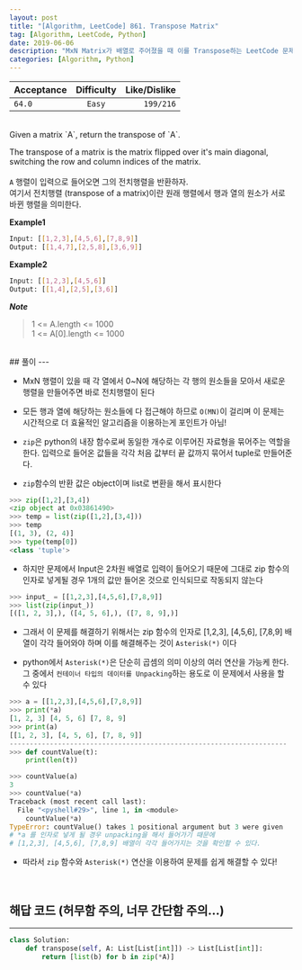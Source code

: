 ```yaml
---
layout: post
title: "[Algorithm, LeetCode] 861. Transpose Matrix"
tag: [Algorithm, LeetCode, Python]
date: 2019-06-06
description: "MxN Matrix가 배열로 주어졌을 때 이를 Transpose하는 LeetCode 문제를 풀어보고, 이러한 상황에서 유용한 python의 기법을 알아보자"
categories: [Algorithm, Python]
---
```


Acceptance | Difficulty | Like/Dislike
---|:---:|---:
`64.0` | `Easy` | `199/216`

<br>
Given a matrix `A`, return the transpose of `A`.  

The transpose of a matrix is the matrix flipped over it's main diagonal, switching the row and column indices of the matrix.  
<br>
`A` 행렬이 입력으로 들어오면 그의 전치행렬을 반환하자.  
여기서 전치행렬 (transpose of a matrix)이란 원래 행렬에서 행과 열의 원소가 서로 바뀐 행렬을 의미한다.  

**Example1**  
```bash
Input: [[1,2,3],[4,5,6],[7,8,9]]
Output: [[1,4,7],[2,5,8],[3,6,9]]
```

**Example2**
```bash
Input: [[1,2,3],[4,5,6]]
Output: [[1,4],[2,5],[3,6]]
```
***Note***
 >  1 <= A.length <= 1000  
 >  1 <= A[0].length <= 1000

<br>
## 풀이  
---

  - MxN 행렬이 있을 때 각 열에서 0~N에 해당하는 각 행의 원소들을 모아서 새로운 행렬을 만들어주면 바로 전치행렬이 된다

  - 모든 행과 열에 해당하는 원소들에 다 접근해야 하므로 `O(MN)`이 걸리며 이 문제는 시간적으로 더 효율적인 알고리즘을 이용하는게 포인트가 아님!

  - `zip`은 python의 내장 함수로써 동일한 개수로 이루어진 자료형을 묶어주는 역할을 한다. 입력으로 들어온 값들을 각각 처음 값부터 끝 값까지 묶어서 tuple로 만들어준다.
  - `zip`함수의 반환 값은 object이며 list로 변환을 해서 표시한다

```python
>>> zip([1,2],[3,4])
<zip object at 0x03861490>
>>> temp = list(zip([1,2],[3,4]))
>>> temp
[(1, 3), (2, 4)]
>>> type(temp[0])
<class 'tuple'>
```

  - 하지만 문제에서 Input은 2차원 배열로 입력이 들어오기 때문에 그대로 zip 함수의 인자로 넣게될 경우 1개의 값만 들어온 것으로 인식되므로 작동되지 않는다

```python
>>> input_ = [[1,2,3],[4,5,6],[7,8,9]]
>>> list(zip(input_))
[([1, 2, 3],), ([4, 5, 6],), ([7, 8, 9],)]
```

  - 그래서 이 문제를 해결하기 위해서는 zip 함수의 인자로 [1,2,3], [4,5,6], [7,8,9] 배열이 각각 들어와야 하며 이를 해결해주는 것이 `Asterisk(*)` 이다

  - python에서 `Asterisk(*)`은 단순히 곱셈의 의미 이상의 여러 연산을 가능케 한다. 그 중에서 `컨테이너 타입의 데이터를 Unpacking`하는 용도로 이 문제에서 사용을 할 수 있다

```python
>>> a = [[1,2,3],[4,5,6],[7,8,9]]
>>> print(*a)
[1, 2, 3] [4, 5, 6] [7, 8, 9]
>>> print(a)
[[1, 2, 3], [4, 5, 6], [7, 8, 9]]
---------------------------------------------------------------------
>>> def countValue(t):
	print(len(t))

>>> countValue(a)
3
>>> countValue(*a)
Traceback (most recent call last):
  File "<pyshell#29>", line 1, in <module>
    countValue(*a)
TypeError: countValue() takes 1 positional argument but 3 were given
# *a 를 인자로 넣게 될 경우 unpacking을 해서 들어가기 때문에
# [1,2,3], [4,5,6], [7,8,9] 배열이 각각 들어가지는 것을 확인할 수 있다.
```

  - 따라서 `zip` 함수와 `Asterisk(*)` 연산을 이용하여 문제를 쉽게 해결할 수 있다!
<br>

## 해답 코드 (허무함 주의, 너무 간단함 주의...)
---

```python
class Solution:
    def transpose(self, A: List[List[int]]) -> List[List[int]]:
        return [list(b) for b in zip(*A)]
```

